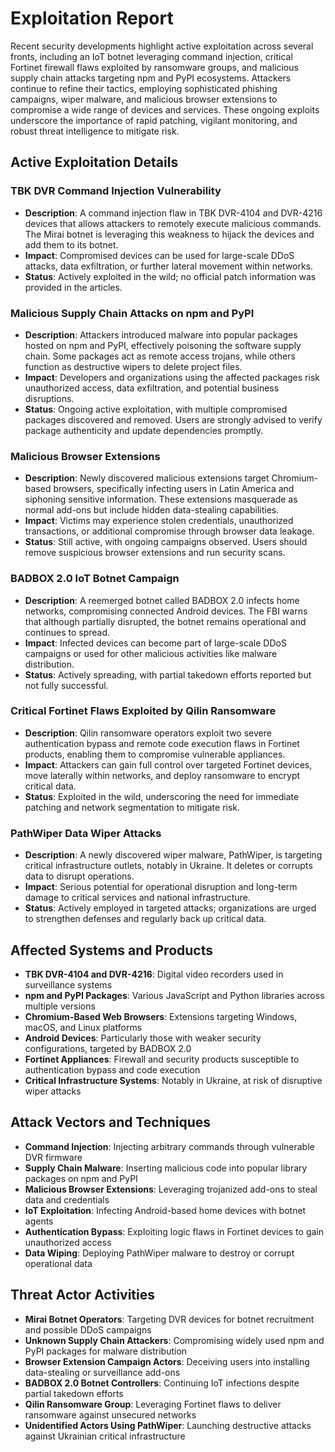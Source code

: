 # Exploitation Report

Recent security developments highlight active exploitation across several fronts, including an IoT botnet leveraging command injection, critical Fortinet firewall flaws exploited by ransomware groups, and malicious supply chain attacks targeting npm and PyPI ecosystems. Attackers continue to refine their tactics, employing sophisticated phishing campaigns, wiper malware, and malicious browser extensions to compromise a wide range of devices and services. These ongoing exploits underscore the importance of rapid patching, vigilant monitoring, and robust threat intelligence to mitigate risk.

## Active Exploitation Details

### TBK DVR Command Injection Vulnerability
- **Description**: A command injection flaw in TBK DVR-4104 and DVR-4216 devices that allows attackers to remotely execute malicious commands. The Mirai botnet is leveraging this weakness to hijack the devices and add them to its botnet.  
- **Impact**: Compromised devices can be used for large-scale DDoS attacks, data exfiltration, or further lateral movement within networks.  
- **Status**: Actively exploited in the wild; no official patch information was provided in the articles.

### Malicious Supply Chain Attacks on npm and PyPI
- **Description**: Attackers introduced malware into popular packages hosted on npm and PyPI, effectively poisoning the software supply chain. Some packages act as remote access trojans, while others function as destructive wipers to delete project files.  
- **Impact**: Developers and organizations using the affected packages risk unauthorized access, data exfiltration, and potential business disruptions.  
- **Status**: Ongoing active exploitation, with multiple compromised packages discovered and removed. Users are strongly advised to verify package authenticity and update dependencies promptly.

### Malicious Browser Extensions
- **Description**: Newly discovered malicious extensions target Chromium-based browsers, specifically infecting users in Latin America and siphoning sensitive information. These extensions masquerade as normal add-ons but include hidden data-stealing capabilities.  
- **Impact**: Victims may experience stolen credentials, unauthorized transactions, or additional compromise through browser data leakage.  
- **Status**: Still active, with ongoing campaigns observed. Users should remove suspicious browser extensions and run security scans.

### BADBOX 2.0 IoT Botnet Campaign
- **Description**: A reemerged botnet called BADBOX 2.0 infects home networks, compromising connected Android devices. The FBI warns that although partially disrupted, the botnet remains operational and continues to spread.  
- **Impact**: Infected devices can become part of large-scale DDoS campaigns or used for other malicious activities like malware distribution.  
- **Status**: Actively spreading, with partial takedown efforts reported but not fully successful.

### Critical Fortinet Flaws Exploited by Qilin Ransomware
- **Description**: Qilin ransomware operators exploit two severe authentication bypass and remote code execution flaws in Fortinet products, enabling them to compromise vulnerable appliances.  
- **Impact**: Attackers can gain full control over targeted Fortinet devices, move laterally within networks, and deploy ransomware to encrypt critical data.  
- **Status**: Exploited in the wild, underscoring the need for immediate patching and network segmentation to mitigate risk.

### PathWiper Data Wiper Attacks
- **Description**: A newly discovered wiper malware, PathWiper, is targeting critical infrastructure outlets, notably in Ukraine. It deletes or corrupts data to disrupt operations.  
- **Impact**: Serious potential for operational disruption and long-term damage to critical services and national infrastructure.  
- **Status**: Actively employed in targeted attacks; organizations are urged to strengthen defenses and regularly back up critical data.

## Affected Systems and Products

- **TBK DVR-4104 and DVR-4216**: Digital video recorders used in surveillance systems  
- **npm and PyPI Packages**: Various JavaScript and Python libraries across multiple versions  
- **Chromium-Based Web Browsers**: Extensions targeting Windows, macOS, and Linux platforms  
- **Android Devices**: Particularly those with weaker security configurations, targeted by BADBOX 2.0  
- **Fortinet Appliances**: Firewall and security products susceptible to authentication bypass and code execution  
- **Critical Infrastructure Systems**: Notably in Ukraine, at risk of disruptive wiper attacks  

## Attack Vectors and Techniques

- **Command Injection**: Injecting arbitrary commands through vulnerable DVR firmware  
- **Supply Chain Malware**: Inserting malicious code into popular library packages on npm and PyPI  
- **Malicious Browser Extensions**: Leveraging trojanized add-ons to steal data and credentials  
- **IoT Exploitation**: Infecting Android-based home devices with botnet agents  
- **Authentication Bypass**: Exploiting logic flaws in Fortinet devices to gain unauthorized access  
- **Data Wiping**: Deploying PathWiper malware to destroy or corrupt operational data  

## Threat Actor Activities

- **Mirai Botnet Operators**: Targeting DVR devices for botnet recruitment and possible DDoS campaigns  
- **Unknown Supply Chain Attackers**: Compromising widely used npm and PyPI packages for malware distribution  
- **Browser Extension Campaign Actors**: Deceiving users into installing data-stealing or surveillance add-ons  
- **BADBOX 2.0 Botnet Controllers**: Continuing IoT infections despite partial takedown efforts  
- **Qilin Ransomware Group**: Leveraging Fortinet flaws to deliver ransomware against unsecured networks  
- **Unidentified Actors Using PathWiper**: Launching destructive attacks against Ukrainian critical infrastructure  